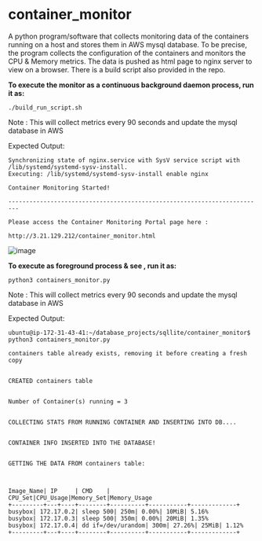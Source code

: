 # container_monitor
A python program/software that collects monitoring data of the containers running on a host and stores them in AWS mysql database. To be precise, the program collects the configuration of the containers and monitors the CPU & Memory metrics. The data is pushed as html page to nginx server to view on a browser. 
There is a build script also provided in the repo. 

**To execute the monitor as a continuous background daemon process, run it as:**
 
`./build_run_script.sh`

Note : This will collect metrics every 90 seconds and update the mysql database in AWS 

Expected Output: 
```
Synchronizing state of nginx.service with SysV service script with /lib/systemd/systemd-sysv-install.
Executing: /lib/systemd/systemd-sysv-install enable nginx

Container Monitoring Started!

-------------------------------------------------------------------------

Please access the Container Monitoring Portal page here :

http://3.21.129.212/container_monitor.html
```
![image](https://user-images.githubusercontent.com/38254327/140845944-3fe6e056-8b6c-4ef0-886d-80cd763e5b4a.png)





**To execute as foreground process & see , run it as:**

`python3 containers_monitor.py`

Note : This will collect metrics every 90 seconds and update the mysql database in AWS 

Expected Output: 
```
ubuntu@ip-172-31-43-41:~/database_projects/sqllite/container_monitor$ python3 containers_monitor.py

containers table already exists, removing it before creating a fresh copy


CREATED containers table


Number of Container(s) running = 3


COLLECTING STATS FROM RUNNING CONTAINER AND INSERTING INTO DB....


CONTAINER INFO INSERTED INTO THE DATABASE!


GETTING THE DATA FROM containers table:



Image_Name| IP     | CMD    | CPU_Set|CPU_Usage|Memory_Set|Memory_Usage
+---------+---+----+--------+----------+-----------+-------------+
busybox| 172.17.0.2| sleep 500| 250m| 0.00%| 10MiB| 5.16%
busybox| 172.17.0.3| sleep 500| 350m| 0.00%| 20MiB| 1.35%
busybox| 172.17.0.4| dd if=/dev/urandom| 300m| 27.26%| 25MiB| 1.12%
+---------+---+----+--------+----------+-----------+-------------+
```
 

